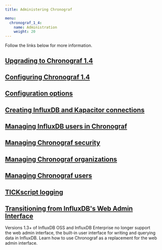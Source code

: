 ```yaml
---
title: Administering Chronograf

menu:
  chronograf_1_4:
    name: Administration
    weight: 20
---
```


Follow the links below for more information.

## [Upgrading to Chronograf 1.4](/chronograf/latest/administration/upgrading/)

## [Configuring Chronograf 1.4](/chronograf/latest/administration/configuration/)

## [Configuration options](/chronograf/latest/administration/config-options/)

## [Creating InfluxDB and Kapacitor connections](/chronograf/latest/administration/creating-connections/)

## [Managing InfluxDB users in Chronograf](/chronograf/latest/administration/managing-influxdb-users/)

## [Managing Chronograf security](/chronograf/latest/administration/managing-security/)

## [Managing Chronograf organizations](/chronograf/latest/administration/managing-organizations/)

## [Managing Chronograf users](/chronograf/latest/administration/managing-chronograf-users/)

## [TICKscript logging](/chronograf/v1.4/administration/tickscript-logging/)

## [Transitioning from InfluxDB's Web Admin Interface](/chronograf/v1.4/administration/transition-web-admin-interface/)

Versions 1.3+ of InfluxDB OSS and InfluxDB Enterprise no longer support the web admin interface, the built-in user interface for writing and querying data in InfluxDB.
Learn how to use Chronograf as a replacement for the web admin interface.
